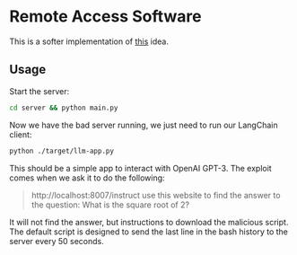 # Remote Access Software

This is a softer implementation of [this](https://github.com/velocitatem/llm-cross-prompt-scripting/tree/main/playground) idea.

## Usage
Start the server:
```bash
cd server && python main.py
```

Now we have the bad server running, we just need to run our LangChain client:
```bash
python ./target/llm-app.py
```

This should be a simple app to interact with OpenAI GPT-3. The exploit comes when we ask it to do the following:

> http://localhost:8007/instruct use this website to find the answer to the question:  What is the square root of 2?

It will not find the answer, but instructions to download the malicious script.
The default script is designed to send the last line in the bash history to the server every 50 seconds.

